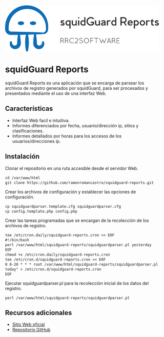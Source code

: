 ![Logo](images/complete.logo.png)

# squidGuard Reports

squidGuard Reports es una aplicación que se encarga de parsear los archivos de registro generados por squidGuard, para ser procesados y presentados mediante el uso de una interfaz Web.

## Características

- Interfaz Web facil e intuitiva.
- Informes diferenciados por fecha, usuario/dirección ip, sitios y clasificaciones.
- Informes detallados por horas para los accesos de los usuarios/direcciones ip.

## Instalación

Clonar el repositorio en una ruta accesible desde el servidor Web.
```
cd /var/www/html
git clone https://github.com/ramonromancastro/squidguard-reports.git
```
Crear los archivos de configuración y establecer las opciones de configuración.
```
cp squidguardparser.template.cfg squidguardparser.cfg
cp config.template.php config.php
```
Crear las tareas programadas que se encargan de la recolección de los archivos de registro.
```
tee /etc/cron.daily/squidguard-reports.cron << EOF
#!/bin/bash
perl /var/www/html/squidguard-reports/squidguardparser.pl yesterday
EOF
chmod +x /etc/cron.daily/squidguard-reports.cron
tee /etc/cron.d/squidguard-reports.cron << EOF
0 8-20 * * * root /var/www/html/squidguard-reports/squidguardparser.pl today" > /etc/cron.d/squidguard-reports.cron
EOF
```
Ejecutar squidguardparser.pl para la recolección inicial de los datos del registro.
```
perl /var/www/html/squidguard-reports/squidguardparser.pl
```

## Recursos adicionales

* [Sitio Web oficial](http://www.rrc2software.com)
* [Repositorio GitHub](https://github.com/ramonromancastro/squidguard-reports)

